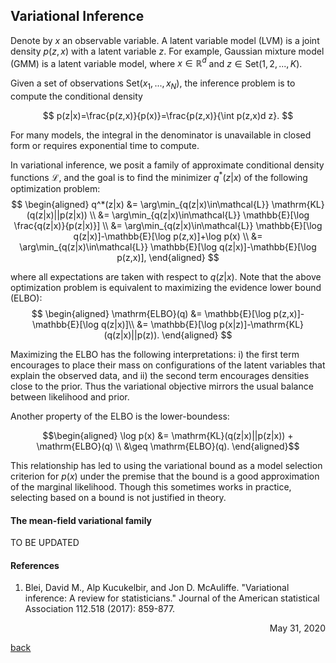 ## Variational Inference

Denote by $x$ an observable variable. A latent variable model (LVM) is a joint density $p(z,x)$ with a latent variable $z$. For example, Gaussian mixture model (GMM) is a latent variable model, where $x\in\mathbb{R}^{d}$ and $z \in \mathrm{Set}(1,2,...,K)$.

Given a set of observations $\mathrm{Set}(x_1,...,x_N)$, the inference problem is to compute the conditional density 

$$
    p(z|x)=\frac{p(z,x)}{p(x)}=\frac{p(z,x)}{\int p(z,x)d z}.
$$

For many models, the integral in the denominator is unavailable in closed form or requires exponential time to compute.

In variational inference, we posit a family of approximate conditional density functions $\mathcal{L}$, and the goal is to find the minimizer $q^*(z|x)$ of the following optimization problem:\
$$
\begin{aligned}
q^*(z|x) &= \arg\min_{q(z|x)\in\mathcal{L}} \mathrm{KL}(q(z|x)||p(z|x)) \\
&= \arg\min_{q(z|x)\in\mathcal{L}} \mathbb{E}[\log \frac{q(z|x)}{p(z|x)}] \\
&= \arg\min_{q(z|x)\in\mathcal{L}} \mathbb{E}[\log q(z|x)]-\mathbb{E}[\log p(z,x)]+\log p(x) \\
&= \arg\min_{q(z|x)\in\mathcal{L}} \mathbb{E}[\log q(z|x)]-\mathbb{E}[\log p(z,x)],
\end{aligned}
$$

where all expectations are taken with respect to $q(z|x)$. Note that the above optimization problem is equivalent to maximizing the evidence lower bound (ELBO):\
$$
\begin{aligned}
    \mathrm{ELBO}(q) &= \mathbb{E}[\log p(z,x)]-\mathbb{E}[\log q(z|x)]\\
    &= \mathbb{E}[\log p(x|z)]-\mathrm{KL}(q(z|x)||p(z)).
\end{aligned}
$$

Maximizing the ELBO has the following interpretations: i) the first term encourages to place their mass on configurations of the latent variables that explain the observed data, and ii) the second term encourages densities close to the prior. Thus the variational objective mirrors the usual balance between likelihood and prior.

Another property of the ELBO is the lower-boundess:

$$\begin{aligned}
    \log p(x) &= \mathrm{KL}(q(z|x)||p(z|x)) + \mathrm{ELBO}(q) \\
    &\geq \mathrm{ELBO}(q).
\end{aligned}$$

This relationship has led to using the variational bound as a model selection criterion for $p(x)$ under the premise that the bound is a good approximation of the marginal likelihood. Though this sometimes works in practice, selecting based on a bound is not justified in theory.

#### The mean-field variational family
TO BE UPDATED

#### References
1. Blei, David M., Alp Kucukelbir, and Jon D. McAuliffe. "Variational inference: A review for statisticians." Journal of the American statistical Association 112.518 (2017): 859-877.

<div style="text-align: right"> May 31, 2020 </div>

[<u>back</u>](../../ML.md)